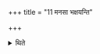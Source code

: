 +++
title = "11 मनसा भक्षयन्ति"

+++

<details><summary>थिते</summary>

मनसा भक्षयन्ति ११
</details>
